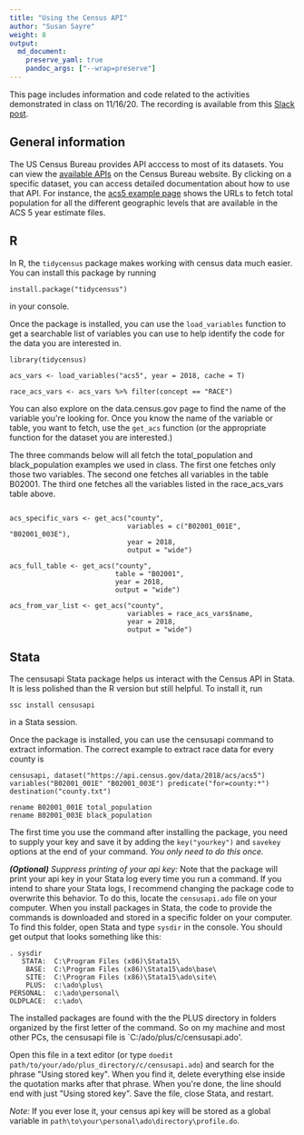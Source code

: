 ```yaml
---
title: "Using the Census API"
author: "Susan Sayre"
weight: 8
output: 
  md_document:
    preserve_yaml: true
    pandoc_args: ["--wrap=preserve"]
---
```


This page includes information and code related to the activities demonstrated in class on 11/16/20. The recording is available from this [Slack post](https://smi-eco280-02-202101.slack.com/archives/C019JD2AK7H/p1605555928000600). 

## General information

The US Census Bureau provides API acccess to most of its datasets. You can view the [available APIs](https://www.census.gov/data/developers/data-sets.html) on the Census Bureau website. By clicking on a specific dataset, you can access detailed documentation about how to use that API. For instance, the [acs5 example page](https://api.census.gov/data/2018/acs/acs5/examples.html) shows the URLs to fetch total population for all the different geographic levels that are available in the ACS 5 year estimate files.

## R

In R, the `tidycensus` package makes working with census data much easier. You can install this package by running

```
install.package("tidycensus")
```

in your console.

Once the package is installed, you can use the `load_variables` function to get a searchable list of variables you can use to help identify the code for the data you are interested in. 

```
library(tidycensus)

acs_vars <- load_variables("acs5", year = 2018, cache = T)

race_acs_vars <- acs_vars %>% filter(concept == "RACE")
```

You can also explore on the data.census.gov page to find the name of the variable you're looking for. Once you know the name of the variable or table, you want to fetch, use the `get_acs` function (or the appropriate function for the dataset you are interested.)

The three commands below will all fetch the total_population and black_population examples we used in class. The first one fetches only those two variables. The second one fetches all variables in the table B02001. The third one fetches all the variables listed in the race_acs_vars table above.

```

acs_specific_vars <- get_acs("county", 
                             variables = c("B02001_001E", "B02001_003E"),
                             year = 2018,
                             output = "wide")

acs_full_table <- get_acs("county", 
                          table = "B02001",
                          year = 2018,
                          output = "wide")

acs_from_var_list <- get_acs("county", 
                             variables = race_acs_vars$name,
                             year = 2018,
                             output = "wide")
```
 
## Stata

The censusapi Stata package helps us interact with the Census API in Stata. It is less polished than the R version but still helpful. To install it, run

```
ssc install censusapi
```

in a Stata session. 

Once the package is installed, you can use the censusapi command to extract information. The correct example to extract race data for every county is

```
censusapi, dataset("https://api.census.gov/data/2018/acs/acs5") variables("B02001_001E" "B02001_003E") predicate("for=county:*") destination("county.txt")

rename B02001_001E total_population
rename B02001_003E black_population
```

The first time you use the command after installing the package, you need to supply your key and save it by adding the `key("yourkey")` and `savekey` options at the end of your command. *You only need to do this once.*

*__(Optional)__ Suppress printing of your api key:* Note that the package will print your api key in your Stata log every time you run a command. If you intend to share your Stata logs, I recommend changing the package code to overwrite this behavior. To do this, locate the `censusapi.ado` file on your computer. When you install packages in Stata, the code to provide the commands is downloaded and stored in a specific folder on your computer. To find this folder, open Stata and type `sysdir` in the console. You should get output that looks something like this:

```
. sysdir
   STATA:  C:\Program Files (x86)\Stata15\
    BASE:  C:\Program Files (x86)\Stata15\ado\base\
    SITE:  C:\Program Files (x86)\Stata15\ado\site\
    PLUS:  c:\ado\plus\
PERSONAL:  c:\ado\personal\
OLDPLACE:  c:\ado\

```

The installed packages are found with the the PLUS directory in folders organized by the first letter of the command. So on my machine and most other PCs, the censusapi file is `C:/ado/plus/c/censusapi.ado'. 

Open this file in a text editor (or type `doedit path/to/your/ado/plus_directory/c/censusapi.ado`) and search for the phrase "Using stored key". When you find it, delete everything else inside the quotation marks after that phrase. When you're done, the line should end with just "Using stored key". Save the file, close Stata, and restart.

*Note:* If you ever lose it, your census api key will be stored as a global variable in `path\to\your\personal\ado\directory\profile.do`.
